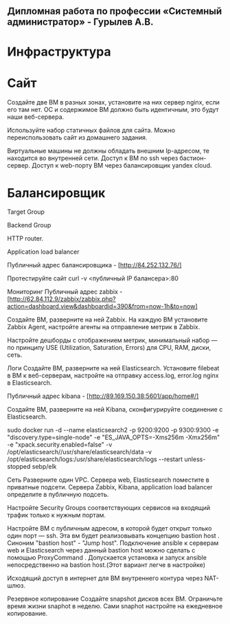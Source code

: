 ## Дипломная работа по профессии «Системный администратор» - Гурылев А.В.

# Инфраструктура

# Сайт

Создайте две ВМ в разных зонах, установите на них сервер nginx, если его там нет. ОС и содержимое ВМ должно быть идентичным, это будут наши веб-сервера.

Используйте набор статичных файлов для сайта. Можно переиспользовать сайт из домашнего задания.

Виртуальные машины не должны обладать внешним Ip-адресом, те находится во внутренней сети. Доступ к ВМ по ssh через бастион-сервер. Доступ к web-порту ВМ через балансировщик yandex cloud.

# Балансировщик

Target Group

Backend Group

HTTP router.

Application load balancer

Публичный адрес балансировщика - [http://84.252.132.76/]

Протестируйте сайт curl -v <публичный IP балансера>:80

Мониторинг
Публичный адрес zabbix - [http://62.84.112.9/zabbix/zabbix.php?action=dashboard.view&dashboardid=390&from=now-1h&to=now]

Создайте ВМ, разверните на ней Zabbix. На каждую ВМ установите Zabbix Agent, настройте агенты на отправление метрик в Zabbix.

Настройте дешборды с отображением метрик, минимальный набор — по принципу USE (Utilization, Saturation, Errors) для CPU, RAM, диски, сеть.

Логи
Cоздайте ВМ, разверните на ней Elasticsearch. Установите filebeat в ВМ к веб-серверам, настройте на отправку access.log, error.log nginx в Elasticsearch.

Публичный адрес kibana - [http://89.169.150.38:5601/app/home#/]

Создайте ВМ, разверните на ней Kibana, сконфигурируйте соединение с Elasticsearch.

sudo docker run -d   --name elasticsearch2   -p 9200:9200   -p 9300:9300   -e "discovery.type=single-node"   -e "ES_JAVA_OPTS=-Xms256m -Xmx256m"   -e "xpack.security.enabled=false"   -v /opt/elasticsearch//usr/share/elasticsearch/data   -v /opt/elasticsearch/logs:/usr/share/elasticsearch/logs   --restart unless-stopped sebp/elk

Сеть
Разверните один VPC. Сервера web, Elasticsearch поместите в приватные подсети. Сервера Zabbix, Kibana, application load balancer определите в публичную подсеть.

Настройте Security Groups соответствующих сервисов на входящий трафик только к нужным портам.

Настройте ВМ с публичным адресом, в которой будет открыт только один порт — ssh. Эта вм будет реализовывать концепцию bastion host . Синоним "bastion host" - "Jump host". Подключение ansible к серверам web и Elasticsearch через данный bastion host можно сделать с помощью ProxyCommand . Допускается установка и запуск ansible непосредственно на bastion host.(Этот вариант легче в настройке)

Исходящий доступ в интернет для ВМ внутреннего контура через NAT-шлюз.

Резервное копирование
Создайте snapshot дисков всех ВМ. Ограничьте время жизни snaphot в неделю. Сами snaphot настройте на ежедневное копирование.
